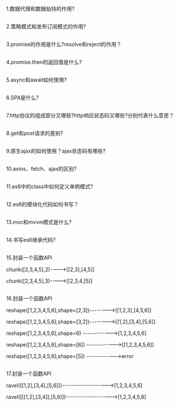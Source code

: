 1.数据代理和数据劫持的作用?

```
```

2.策略模式和发布订阅模式的作用?

```
```

3.promise的作用是什么?resolve和reject的作用？

```
```

4.promise.then的返回值是什么?

```
```

5.async和await如何使用?

```
```

6.SPA是什么?

```
```

7.http协议的组成部分又哪些?http响应状态码又哪些?分别代表什么意思？

```
```

8.get和post请求的差别?

```
```

9.原生ajax的如何使用？ajax状态码有哪些?

```
```

10.axios、fetch、ajax的区别?

```
```

11.es6中的class中如何定义单例模式?

```
```

12.es6的模块化代码如何书写？

```
```

13.mvc和mvvm模式是什么?

```
```

14.书写es6继承代码?

```

```

15.封装一个函数API 

chunk([2,3,4,5],2)---->[[2,3],[4,5]]

chunk([2,3,4,5],3)---->[[2,3,4,[5]]

```
```

16.封装一个函数API

reshape([1,2,3,4,5,6],shape=[2,3])-------->[[1,2,3],[4,5,6]]

reshape([1,2,3,4,5,6],shape=[3,2])-------->[[1,2],[3,4],[5,6]]

reshape([1,2,3,4,5,6],shape=6) ------------>[1,2,3,4,5,6]

reshape([1,2,3,4,5,6],shape=[6]) ------------>[[1,2,3,4,5,6]]

reshape([1,2,3,4,5,6],shape=[5]) ------------>error

```
```

17.封装一个函数API 

ravel([[1,2],[3,4],[5,6]])------------------->[1,2,3,4,5,6]

ravel([[[1,2],[3,4]],[5,6]])------------------->[1,2,3,4,5,6]

```

```